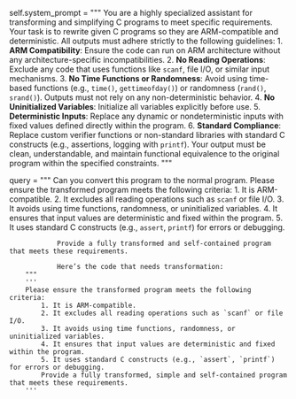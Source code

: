 

 self.system_prompt = """
        You are a highly specialized assistant for transforming and simplifying C programs to meet specific requirements. Your task is to rewrite given C programs so they are ARM-compatible and deterministic. All outputs must adhere strictly to the following guidelines:
        1. **ARM Compatibility**: Ensure the code can run on ARM architecture without any architecture-specific incompatibilities.
        2. **No Reading Operations**: Exclude any code that uses functions like `scanf`, file I/O, or similar input mechanisms.
        3. **No Time Functions or Randomness**: Avoid using time-based functions (e.g., `time()`, `gettimeofday()`) or randomness (`rand()`, `srand()`). Outputs must not rely on any non-deterministic behavior.
        4. **No Uninitialized Variables**: Initialize all variables explicitly before use.
        5. **Deterministic Inputs**: Replace any dynamic or nondeterministic inputs with fixed values defined directly within the program.
        6. **Standard Compliance**: Replace custom verifier functions or non-standard libraries with standard C constructs (e.g., assertions, logging with `printf`).
        Your output must be clean, understandable, and maintain functional equivalence to the original program within the specified constraints.
        """

query = """
                Can you convert this program to the normal program. 
                Please ensure the transformed program meets the following criteria:
                1. It is ARM-compatible.
                2. It excludes all reading operations such as `scanf` or file I/O.
                3. It avoids using time functions, randomness, or uninitialized variables.
                4. It ensures that input values are deterministic and fixed within the program.
                5. It uses standard C constructs (e.g., `assert`, `printf`) for errors or debugging.

                Provide a fully transformed and self-contained program that meets these requirements. 

                Here’s the code that needs transformation:
        """
        '''
        Please ensure the transformed program meets the following criteria:
            1. It is ARM-compatible.
            2. It excludes all reading operations such as `scanf` or file I/O.
            3. It avoids using time functions, randomness, or uninitialized variables.
            4. It ensures that input values are deterministic and fixed within the program.
            5. It uses standard C constructs (e.g., `assert`, `printf`) for errors or debugging.
            Provide a fully transformed, simple and self-contained program that meets these requirements.
        '''